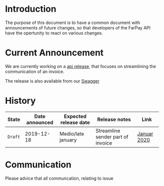 # Introduction
The purpose of this document is to have a common document with announcements of future changes, so that developers of the FarPay API have the opertunity to react on various changes.

# Current Announcement
We are currently working on a [api release](API-Release-v2-2020-01-001.md), that focuses on streamlining the communication of an invoice.

The release is also available from our [Swagger](http://farpay-api-staging.azurewebsites.net/)

# History
State   | Date announced | Expected release date | Release notes | Link
--------|----------------|-----------------------|---------------|-----
`Draft` | 2019-12-18     |  Medio/late january   | Streamline sender part of invoice | [Januar 2020](API-Release-v2-2020-01-001.md)


# Communication
Please advice that all communcation, relating to issue
